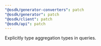 ```yaml
---
"@osdk/generator-converters": patch
"@osdk/generator": patch
"@osdk/client": patch
"@osdk/api": patch
---
```


Explicitly type aggregation types in queries.
